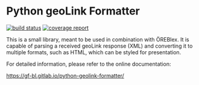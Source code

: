 Python geoLink Formatter
========================

[![build status](https://gitlab.com/gf-bl/python-geolink-formatter/badges/master/build.svg)](https://gitlab.com/gf-bl/python-geolink-formatter/commits/master) [![coverage report](https://gitlab.com/gf-bl/python-geolink-formatter/badges/master/coverage.svg)](https://gitlab.com/gf-bl/python-geolink-formatter/commits/master)


This is a small library, meant to be used in combination with ÖREBlex.
It is capable of parsing a received geoLink response (XML) and converting it to
multiple formats, such as HTML, which can be styled for presentation.

For detailed information, please refer to the online documentation:

https://gf-bl.gitlab.io/python-geolink-formatter/
